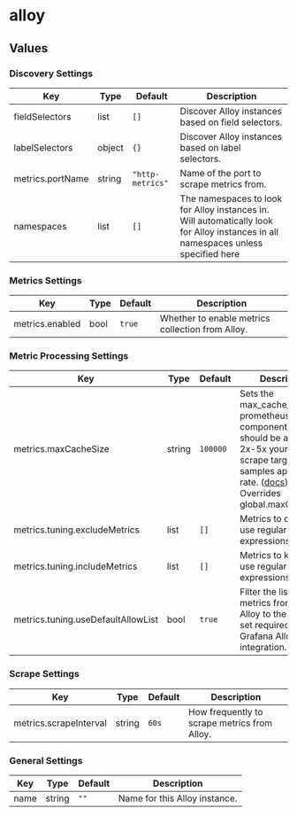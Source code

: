 # alloy

## Values

### Discovery Settings

| Key | Type | Default | Description |
|-----|------|---------|-------------|
| fieldSelectors | list | `[]` | Discover Alloy instances based on field selectors. |
| labelSelectors | object | `{}` | Discover Alloy instances based on label selectors. |
| metrics.portName | string | `"http-metrics"` | Name of the port to scrape metrics from. |
| namespaces | list | `[]` | The namespaces to look for Alloy instances in. Will automatically look for Alloy instances in all namespaces unless specified here |

### Metrics Settings

| Key | Type | Default | Description |
|-----|------|---------|-------------|
| metrics.enabled | bool | `true` | Whether to enable metrics collection from Alloy. |

### Metric Processing Settings

| Key | Type | Default | Description |
|-----|------|---------|-------------|
| metrics.maxCacheSize | string | `100000` | Sets the max_cache_size for prometheus.relabel component. This should be at least 2x-5x your largest scrape target or samples appended rate. ([docs](https://grafana.com/docs/alloy/latest/reference/components/prometheus.relabel/#arguments)) Overrides global.maxCacheSize |
| metrics.tuning.excludeMetrics | list | `[]` | Metrics to drop. Can use regular expressions. |
| metrics.tuning.includeMetrics | list | `[]` | Metrics to keep. Can use regular expressions. |
| metrics.tuning.useDefaultAllowList | bool | `true` | Filter the list of metrics from Grafana Alloy to the minimal set required for the Grafana Alloy integration. |

### Scrape Settings

| Key | Type | Default | Description |
|-----|------|---------|-------------|
| metrics.scrapeInterval | string | `60s` | How frequently to scrape metrics from Alloy. |

### General Settings

| Key | Type | Default | Description |
|-----|------|---------|-------------|
| name | string | `""` | Name for this Alloy instance. |
